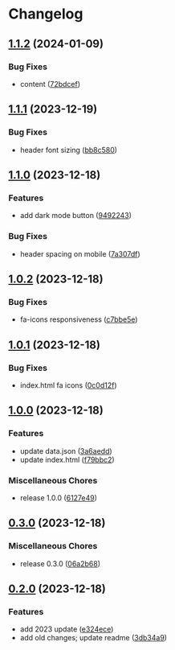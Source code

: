 # Changelog

## [1.1.2](https://github.com/dvdblk/personal-web/compare/personal-web-v1.1.1...personal-web-v1.1.2) (2024-01-09)


### Bug Fixes

* content ([72bdcef](https://github.com/dvdblk/personal-web/commit/72bdcefa5f194440027f438e57f75d7922d3e409))

## [1.1.1](https://github.com/dvdblk/personal-web/compare/personal-web-v1.1.0...personal-web-v1.1.1) (2023-12-19)


### Bug Fixes

* header font sizing ([bb8c580](https://github.com/dvdblk/personal-web/commit/bb8c5800c860fef8c8fe6002e6ccf19bbe487183))

## [1.1.0](https://github.com/dvdblk/personal-web/compare/personal-web-v1.0.2...personal-web-v1.1.0) (2023-12-18)


### Features

* add dark mode button ([9492243](https://github.com/dvdblk/personal-web/commit/949224348ff7ddc90075cabf0cd2e8e37b72b19f))


### Bug Fixes

* header spacing on mobile ([7a307df](https://github.com/dvdblk/personal-web/commit/7a307df997fec96e4b1eb8b497d89b81077423fc))

## [1.0.2](https://github.com/dvdblk/personal-web/compare/personal-web-v1.0.1...personal-web-v1.0.2) (2023-12-18)


### Bug Fixes

* fa-icons responsiveness ([c7bbe5e](https://github.com/dvdblk/personal-web/commit/c7bbe5ec346fe22a4f361418ff9d50114a22f79a))

## [1.0.1](https://github.com/dvdblk/personal-web/compare/personal-web-v1.0.0...personal-web-v1.0.1) (2023-12-18)


### Bug Fixes

* index.html fa icons ([0c0d12f](https://github.com/dvdblk/personal-web/commit/0c0d12f83522e5166de2d3119f8314d6c5e39d62))

## [1.0.0](https://github.com/dvdblk/personal-web/compare/personal-web-v0.3.0...personal-web-v1.0.0) (2023-12-18)


### Features

* update data.json ([3a6aedd](https://github.com/dvdblk/personal-web/commit/3a6aedde155041fcb32230187a5fde6748ff2e4c))
* update index.html ([f79bbc2](https://github.com/dvdblk/personal-web/commit/f79bbc2fe2f6a638c54616ba7f6e94e267470133))


### Miscellaneous Chores

* release 1.0.0 ([6127e49](https://github.com/dvdblk/personal-web/commit/6127e499830d3f6c8c74a1b6c54aa21347ca4259))

## [0.3.0](https://github.com/dvdblk/personal-web/compare/personal-web-v0.2.0...personal-web-v0.3.0) (2023-12-18)


### Miscellaneous Chores

* release 0.3.0 ([06a2b68](https://github.com/dvdblk/personal-web/commit/06a2b68560ccb13d70a97b5e77484f8bcd799de4))

## [0.2.0](https://github.com/dvdblk/personal-web/compare/personal-web-v0.1.0...personal-web-v0.2.0) (2023-12-18)


### Features

* add 2023 update ([e324ece](https://github.com/dvdblk/personal-web/commit/e324ece007dfa93f8b4de58f1d2ba01031078d8e))
* add old changes; update readme ([3db34a9](https://github.com/dvdblk/personal-web/commit/3db34a95fe45d7a40547a633f9c890abd679b57b))
